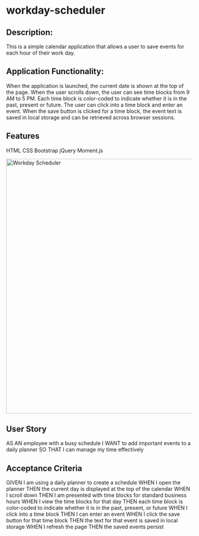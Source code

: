 # workday-scheduler

## Description:
This is a simple calendar application that allows a user to save events for each hour of their work day.

## Application Functionality:
When the application is launched, the current date is shown at the top of the page. When the user scrolls down, the user can see time blocks from 9 AM to 5 PM. Each time block is color-coded to indicate whether it is in the past, present or future. The user can click into a time block and enter an event. When the save button is clicked for a time block, the event text is saved in local storage and can be retrieved across browser sessions.

## Features
HTML
CSS
Bootstrap
jQuery
Moment.js


<img width="686" alt="Workday Scheduler" src="https://user-images.githubusercontent.com/101304518/198382326-28a4ec92-f11f-4f1f-a8af-360547e28e84.png">


## User Story

AS AN employee with a busy schedule
I WANT to add important events to a daily planner
SO THAT I can manage my time effectively

## Acceptance Criteria

GIVEN I am using a daily planner to create a schedule
WHEN I open the planner
THEN the current day is displayed at the top of the calendar
WHEN I scroll down
THEN I am presented with time blocks for standard business hours
WHEN I view the time blocks for that day
THEN each time block is color-coded to indicate whether it is in the past, present, or future
WHEN I click into a time block
THEN I can enter an event
WHEN I click the save button for that time block
THEN the text for that event is saved in local storage
WHEN I refresh the page
THEN the saved events persist
